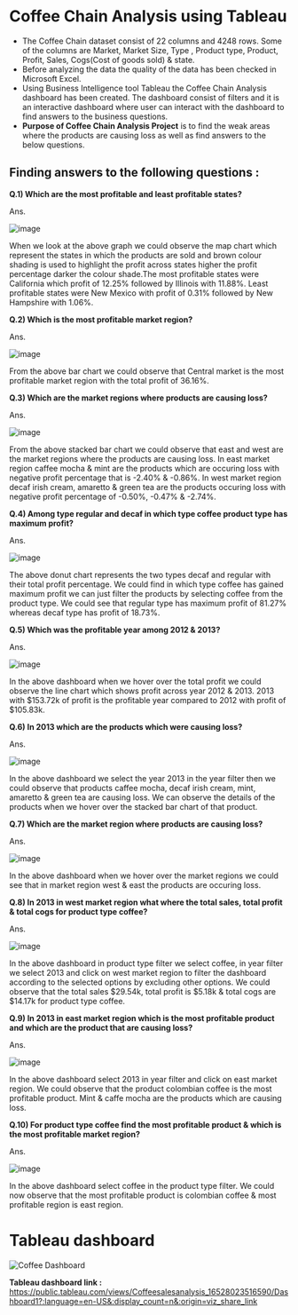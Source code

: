 # Coffee Chain Analysis using Tableau

* The Coffee Chain dataset consist of 22 columns and 4248 rows. Some of the columns are Market, Market Size, Type , Product type, Product, Profit, Sales, Cogs(Cost of goods sold) & state.
* Before analyzing the data the quality of the data has been checked in Microsoft Excel.
* Using Business Intelligence tool Tableau the Coffee Chain Analysis dashboard has been created. The dashboard consist of filters and it is an interactive dashboard where user can interact with the dashboard to find answers to the business questions.
* **Purpose of Coffee Chain Analysis Project** is to find the weak areas where the products are causing loss as well as find answers to the below questions.

## **Finding answers to the following questions** : 

**Q.1) Which are the most profitable and least profitable states?**

Ans. 

![image](https://user-images.githubusercontent.com/87359806/169056658-b0bd9cbb-e042-4604-b490-6144a239bf26.png)

When we look at the above graph we could observe the map chart which represent the states in which the products are sold and brown colour shading is used to highlight the profit across states higher the profit percentage darker the colour shade.The most profitable states were California which profit of 12.25% followed by Illinois with 11.88%.
Least profitable states were New Mexico with profit of 0.31% followed by New Hampshire with 1.06%.

**Q.2) Which is the most profitable market region?**

Ans.

![image](https://user-images.githubusercontent.com/87359806/169057996-50c56eaa-e323-44f1-92e3-6a7c373b8c77.png)

From the above bar chart we could observe that Central market is the most profitable market region with the total profit of 36.16%.

**Q.3) Which are the market regions where products are causing loss?**

Ans.

![image](https://user-images.githubusercontent.com/87359806/169059895-0abe3b39-2adb-4e59-9256-68d080cfc740.png)

From the above stacked bar chart we could observe that east and west are the market regions where the products are causing loss. In east market region caffee mocha & mint are the products which are occuring loss with negative profit percentage that is -2.40% & -0.86%. In west market region decaf irish cream, amaretto & green tea are the products occuring loss with negative profit percentage of -0.50%, -0.47% & -2.74%.

**Q.4) Among type regular and decaf in which type coffee product type has maximum profit?**

Ans.

![image](https://user-images.githubusercontent.com/87359806/169063843-69f8e47f-87ad-4d34-b0b5-b16fe1a2633f.png)

The above donut chart represents the two types decaf and regular with their total profit percentage. We could find in which type coffee has gained maximum profit we can just filter the products by selecting coffee from the product type. We could see that regular type has maximum profit of 81.27% whereas decaf type has profit of 18.73%.

**Q.5) Which was the profitable year among 2012 & 2013?**

Ans.

![image](https://user-images.githubusercontent.com/87359806/169067202-7adfe925-708a-4147-9c4c-d0fb0313b898.png)

In the above dashboard when we hover over the total profit we could observe the line chart which shows profit across year 2012 & 2013. 2013 with $153.72k of profit is the profitable year compared to 2012 with profit of $105.83k.

**Q.6) In 2013 which are the products which were causing loss?**

Ans.

![image](https://user-images.githubusercontent.com/87359806/169070286-1853751d-c23d-4319-bc88-3d8ef8544174.png)

In the above dashboard we select the year 2013 in the year filter then we could observe that products caffee mocha, decaf irish cream, mint, amaretto & green tea are causing loss. We can observe the details of the products when we hover over the stacked bar chart of that product. 

**Q.7) Which are the market region where products are causing loss?**

Ans.

![image](https://user-images.githubusercontent.com/87359806/169073182-8789fb35-0473-454f-8209-7a29a51ab079.png)

In the above dashboard when we hover over the market regions we could see that in market region west & east the products are occuring loss.

**Q.8) In 2013 in west market region what where the total sales, total profit & total cogs for product type coffee?**

Ans.

![image](https://user-images.githubusercontent.com/87359806/169074589-d5168fd8-605d-4c59-accd-6501860ec06b.png)

In the above dashboard in product type filter we select coffee, in year filter we select 2013 and click on west market region to filter the dashboard according to the selected options by excluding other options. We could observe that the total sales $29.54k, total profit is $5.18k & total cogs are $14.17k for product type coffee. 


**Q.9) In 2013 in east market region which is the most profitable product and which are the product that are causing loss?**

Ans.

![image](https://user-images.githubusercontent.com/87359806/169077229-ede79979-6176-4cf0-82ec-510e8e75377d.png)

In the above dashboard select 2013 in year filter and click on east market region. We could observe that the product colombian coffee is the most profitable product. Mint & caffe mocha are the products which are causing loss.

**Q.10) For product type coffee find the most profitable product & which is the most profitable market region?**

Ans.

![image](https://user-images.githubusercontent.com/87359806/169080390-a12fbf35-2933-46f4-af56-fcb7230d9891.png)

In the above dashboard select coffee in the product type filter. We could now observe that the most profitable product is colombian coffee & most profitable region is east region.

# **Tableau dashboard** 

![Coffee Dashboard](https://user-images.githubusercontent.com/87359806/169093727-86d8f2a8-f514-45b9-a9ff-26a1dba9f459.PNG)


**Tableau dashboard link :** https://public.tableau.com/views/Coffeesalesanalysis_16528023516590/Dashboard1?:language=en-US&:display_count=n&:origin=viz_share_link 
